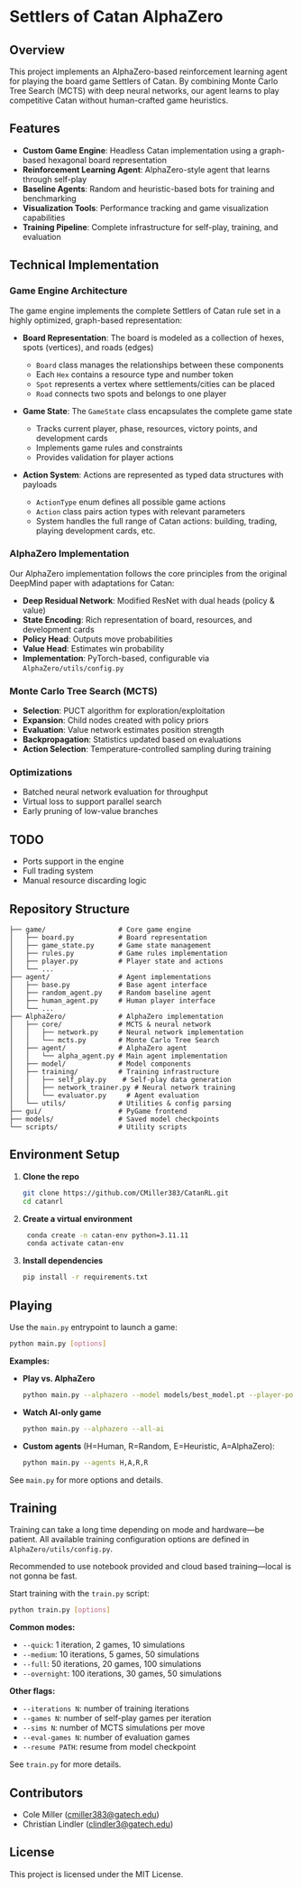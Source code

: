 # Settlers of Catan AlphaZero

## Overview
This project implements an AlphaZero-based reinforcement learning agent for playing the board game Settlers of Catan. By combining Monte Carlo Tree Search (MCTS) with deep neural networks, our agent learns to play competitive Catan without human-crafted game heuristics.

## Features
- **Custom Game Engine**: Headless Catan implementation using a graph-based hexagonal board representation
- **Reinforcement Learning Agent**: AlphaZero-style agent that learns through self-play
- **Baseline Agents**: Random and heuristic-based bots for training and benchmarking
- **Visualization Tools**: Performance tracking and game visualization capabilities
- **Training Pipeline**: Complete infrastructure for self-play, training, and evaluation

## Technical Implementation

### Game Engine Architecture

The game engine implements the complete Settlers of Catan rule set in a highly optimized, graph-based representation:

- **Board Representation**: The board is modeled as a collection of hexes, spots (vertices), and roads (edges)
  - `Board` class manages the relationships between these components
  - Each `Hex` contains a resource type and number token
  - `Spot` represents a vertex where settlements/cities can be placed
  - `Road` connects two spots and belongs to one player

- **Game State**: The `GameState` class encapsulates the complete game state
  - Tracks current player, phase, resources, victory points, and development cards
  - Implements game rules and constraints
  - Provides validation for player actions

- **Action System**: Actions are represented as typed data structures with payloads
  - `ActionType` enum defines all possible game actions
  - `Action` class pairs action types with relevant parameters
  - System handles the full range of Catan actions: building, trading, playing development cards, etc.

### AlphaZero Implementation

Our AlphaZero implementation follows the core principles from the original DeepMind paper with adaptations for Catan:

- **Deep Residual Network**: Modified ResNet with dual heads (policy & value)
- **State Encoding**: Rich representation of board, resources, and development cards
- **Policy Head**: Outputs move probabilities
- **Value Head**: Estimates win probability
- **Implementation**: PyTorch-based, configurable via `AlphaZero/utils/config.py`

### Monte Carlo Tree Search (MCTS)

- **Selection**: PUCT algorithm for exploration/exploitation
- **Expansion**: Child nodes created with policy priors
- **Evaluation**: Value network estimates position strength
- **Backpropagation**: Statistics updated based on evaluations
- **Action Selection**: Temperature-controlled sampling during training

### Optimizations

- Batched neural network evaluation for throughput
- Virtual loss to support parallel search
- Early pruning of low-value branches

## TODO
- Ports support in the engine
- Full trading system
- Manual resource discarding logic

## Repository Structure

```
├── game/                  # Core game engine
│   ├── board.py           # Board representation
│   ├── game_state.py      # Game state management
│   ├── rules.py           # Game rules implementation
│   ├── player.py          # Player state and actions
│   └── ...
├── agent/                 # Agent implementations
│   ├── base.py            # Base agent interface
│   ├── random_agent.py    # Random baseline agent
│   ├── human_agent.py     # Human player interface
│   └── ...
├── AlphaZero/             # AlphaZero implementation
│   ├── core/              # MCTS & neural network
│   │   ├── network.py     # Neural network implementation
│   │   └── mcts.py        # Monte Carlo Tree Search
│   ├── agent/             # AlphaZero agent
│   │   └── alpha_agent.py # Main agent implementation
│   ├── model/             # Model components
│   ├── training/          # Training infrastructure
│   │   ├── self_play.py    # Self-play data generation
│   │   ├── network_trainer.py # Neural network training
│   │   └── evaluator.py     # Agent evaluation
│   └── utils/             # Utilities & config parsing
├── gui/                   # PyGame frontend
├── models/                # Saved model checkpoints
└── scripts/               # Utility scripts
```

## Environment Setup

1. **Clone the repo**  
   ```bash
   git clone https://github.com/CMiller383/CatanRL.git
   cd catanrl
   ```
2. **Create a virtual environment**  
   ```bash
    conda create -n catan-env python=3.11.11
    conda activate catan-env
   ```
3. **Install dependencies**  
   ```bash
   pip install -r requirements.txt
   ```

## Playing

Use the `main.py` entrypoint to launch a game:
```bash
python main.py [options]
```

**Examples:**
- **Play vs. AlphaZero**  
  ```bash
  python main.py --alphazero --model models/best_model.pt --player-position 1
  ```
- **Watch AI-only game**  
  ```bash
  python main.py --alphazero --all-ai
  ```
- **Custom agents** (H=Human, R=Random, E=Heuristic, A=AlphaZero):  
  ```bash
  python main.py --agents H,A,R,R
  ```
See `main.py` for more options and details.
## Training

Training can take a long time depending on mode and hardware—be patient. All available training configuration options are defined in `AlphaZero/utils/config.py`.

Recommended to use notebook provided and cloud based training—local is not gonna be fast.

Start training with the `train.py` script:
```bash
python train.py [options]
```

**Common modes:**
- `--quick`: 1 iteration, 2 games, 10 simulations
- `--medium`: 10 iterations, 5 games, 50 simulations
- `--full`: 50 iterations, 20 games, 100 simulations
- `--overnight`: 100 iterations, 30 games, 50 simulations

**Other flags:**
- `--iterations N`: number of training iterations
- `--games N`: number of self-play games per iteration
- `--sims N`: number of MCTS simulations per move
- `--eval-games N`: number of evaluation games
- `--resume PATH`: resume from model checkpoint

See `train.py` for more details.

## Contributors
- Cole Miller ([cmiller383@gatech.edu](mailto:cmiller383@gatech.edu))
- Christian Lindler ([clindler3@gatech.edu](mailto:clindler3@gatech.edu))

## License
This project is licensed under the MIT License.

